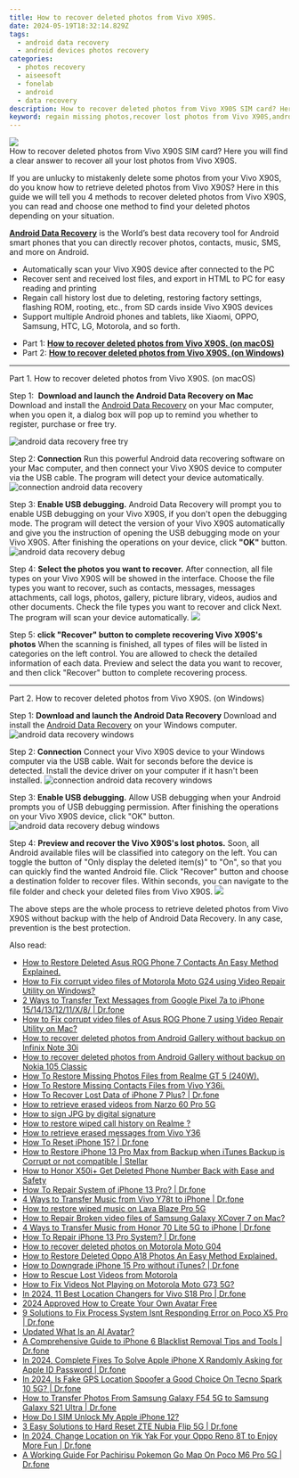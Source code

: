 ```yaml
---
title: How to recover deleted photos from Vivo X90S.
date: 2024-05-19T18:32:14.829Z
tags: 
  - android data recovery
  - android devices photos recovery
categories: 
  - photos recovery
  - aiseesoft
  - fonelab
  - android
  - data recovery
description: How to recover deleted photos from Vivo X90S SIM card? Here you will find a clear answer to recover all your lost photos from Vivo X90S.
keyword: regain missing photos,recover lost photos from Vivo X90S,android photos retrieval,Vivo X90S photos recovery,retrieve wiped photos Vivo X90S,undelete photos from Vivo X90S,Vivo X90S reset but recover photos,how to recover photos on Vivo X90S,how to get back deleted photos Vivo X90S phone,how to restore your files from Vivo X90S,how to recover photos Vivo X90S,how to recover deleted photos in Vivo X90S
---
```


<img src="https://img0mobiles.techidaily.com/images/best-assets/devices/vivo/vivo-x90s/4.jpg" class="atpl-imgstyle"  />

<div class="atpl-content atpl-for-fonelab-android recover-photos">

<div class="atpl-post-description-part-1">
How to recover deleted photos from Vivo X90S SIM card? Here you will find a clear answer to recover all your lost photos from Vivo X90S.
</div>



<div class="atpl-post-description-part-2">
<div class="tpl-content-sub-paragraph-content">
  <p>
If you are unlucky to mistakenly delete some photos from your Vivo X90S, do you know how to retrieve deleted photos from Vivo X90S? Here in this guide we will tell you 4 methods to recover deleted photos from Vivo X90S, you can read and choose one method to find your deleted photos depending on your situation.
  </p>
</div>
</div>

<div class="atpl-post-description-part-3">
<div class="tpl-content-sub-paragraph-content">
  <p>
    <a href="https://tools.techidaily.com/aiseesoft-android-data-recovery/" ><strong>Android Data Recovery</strong></a> is the World’s best data recovery tool for Android smart phones that you can directly recover photos, contacts, music, SMS, and more on Android.
  </p>
</div>
<div class="tpl-content-sub-paragraph-content">
  <ul class="tpl-content-sub-paragraph-ul-style">
    <li>Automatically scan your Vivo X90S device after connected to the PC</li>
    <li>Recover sent and received lost files, and export in HTML to PC for easy reading and printing</li>
    <li>Regain call history lost due to deleting, restoring factory settings, flashing ROM, rooting, etc., from SD cards inside Vivo X90S devices</li>
    <li>Support multiple Android phones and tablets, like Xiaomi, OPPO, Samsung, HTC, LG, Motorola, and so forth.</li>
  </ul>
</div>
</div>

<ul>
  <li>Part 1: <strong><a href="#p1"> How to recover deleted photos from Vivo X90S.  (on macOS)</a></strong></li>
  <li>Part 2: <strong><a href="#p2"> How to recover deleted photos from Vivo X90S.  (on Windows)</a></strong></li>
</ul>




<!-- Part 1 -->
<a id="p1" name="p1" ></a><hr>

<div>
  <span class="atpl-step-part-style">Part 1. How to recover deleted photos from Vivo X90S. (on macOS)</span>
</div>  

<span class="atpl-stepstyle-a"><span>Step 1: </span></span> <strong>Download and launch the Android Data Recovery on Mac</strong>
Download and install the <a href="https://tools.techidaily.com/aiseesoft-android-data-recovery/" >Android Data Recovery</a> on your Mac computer, when you open it, a dialog box will pop up to remind you whether to register, purchase or free try.

<img src="https://tools.techidaily.com/images/apps/aiseesoft/android-data-recovery/mac-free-try.png" class="atpl-imgstyle" alt="android data recovery free try" />

<span class="atpl-stepstyle-a"><span>Step 2: </span></span> <strong>Connection</strong>
Run this powerful Android data recovering software on your Mac computer, and then connect your Vivo X90S device to computer via the USB cable. The program will detect your device automatically.
<img src="https://tools.techidaily.com/images/apps/aiseesoft/android-data-recovery/mac-connection-interface.jpg" class="atpl-imgstyle" alt="connection android data recovery" />

<span class="atpl-stepstyle-a"><span>Step 3: </span></span> <strong>Enable USB debugging.</strong>
Android Data Recovery will prompt you to enable USB debugging on your Vivo X90S, if you don't open the debugging mode. The program will detect the version of your Vivo X90S automatically and give you the instruction of opening the USB debugging mode on your Vivo X90S. After finishing the operations on your device, click <strong>"OK"</strong> button.
<img src="https://tools.techidaily.com/images/apps/aiseesoft/android-data-recovery/mac-android-usb-debug.jpg"  class="atpl-imgstyle" alt="android data recovery debug" />

<span class="atpl-stepstyle-a"><span>Step 4: </span></span> <strong>Select the photos you want to recover.</strong>
After connection, all file types on your Vivo X90S will be showed in the interface. Choose the file types you want to recover, such as contacts, messages, messages attachments, call logs, photos, gallery, picture library, videos, audios and other documents. Check the file types you want to recover and click Next. The program will scan your device automatically.
<img src="https://tools.techidaily.com/images/apps/aiseesoft/android-data-recovery/mac-choose-type-photos.jpg" class="atpl-imgstyle"  />

<span class="atpl-stepstyle-a"><span>Step 5: </span></span> <strong>click "Recover" button to  complete recovering Vivo X90S's photos</strong>
When the scanning is finished, all types of files will be listed in categories on the left control. You are allowed to check the detailed information of each data. Preview and select the data you want to recover, and then click "Recover" button to complete recovering process.


<a id="p2" name="p2"></a><hr>

<!-- Part 2 -->
<div>
  <span class="atpl-step-part-style">Part 2. How to recover deleted photos from Vivo X90S. (on Windows)</span>
</div>

<span class="atpl-stepstyle-a"><span>Step 1: </span></span> <strong>Download and launch the Android Data Recovery</strong>
Download and install the <a href="https://tools.techidaily.com/aiseesoft-android-data-recovery/" >Android Data Recovery</a> on your Windows computer.
<img src="https://tools.techidaily.com/images/apps/aiseesoft/android-data-recovery/win-start-interface.png"  class="atpl-imgstyle" alt="android data recovery windows" />

<span class="atpl-stepstyle-a"><span>Step 2: </span></span> <strong>Connection</strong>
Connect your Vivo X90S device to your Windows computer via the USB cable. Wait for seconds before the device is detected. Install the device driver on your computer if it hasn't been installed.
<img src="https://tools.techidaily.com/images/apps/aiseesoft/android-data-recovery/win-connection-interface.png" class="atpl-imgstyle" alt="connection android data recovery windows" />

<span class="atpl-stepstyle-a"><span>Step 3: </span></span> <strong>Enable USB debugging.</strong>
Allow USB debugging when your Android prompts you of USB debugging permission. After finishing the operations on your Vivo X90S device, click "OK" button.
<img src="https://tools.techidaily.com/images/apps/aiseesoft/android-data-recovery/win-android-usb-debug.png" class="atpl-imgstyle" alt="android data recovery debug windows" />

<span class="atpl-stepstyle-a"><span>Step 4: </span></span> <strong>Preview and recover the Vivo X90S's lost photos.</strong>
Soon, all Android available files will be classified into category on the left. You can toggle the button of "Only display the deleted item(s)" to "On", so that you can quickly find the wanted Android file. Click "Recover" button and choose a destination folder to recover files. Within seconds, you can navigate to the file folder and check your deleted files from Vivo X90S.
<img src="https://tools.techidaily.com/images/apps/aiseesoft/android-data-recovery/win-recover-photos.png" class="atpl-imgstyle"  />

<div class="atpl-post-description-part-4">
<div class="tpl-content-sub-paragraph-normal">
    <p>
        The above steps are the whole process to retrieve deleted photos from Vivo X90S without backup with the help of Android Data Recovery. In any case, prevention is the best protection.
    </p>
</div>
</div>

<ins class="adsbygoogle"
     style="display:block"
     data-ad-client="ca-pub-7571918770474297"
     data-ad-slot="8358498916"
     data-ad-format="auto"
     data-full-width-responsive="true"></ins>



</div>
<ins class="adsbygoogle"
    style="display:block"
    data-ad-format="autorelaxed"
    data-ad-client="ca-pub-7571918770474297"
    data-ad-slot="1223367746"></ins>

<span class="atpl-alsoreadstyle">Also read:</span>
<div><ul>
<li><a href="https://blog-min.techidaily.com/how-to-restore-deleted-asus-rog-phone-7-contacts-an-easy-method-explained-by-fonelab-android-recover-contacts/"><u>How to Restore Deleted Asus ROG Phone 7 Contacts  An Easy Method Explained.</u></a></li>
<li><a href="https://blog-min.techidaily.com/how-to-fix-corrupt-video-files-of-motorola-moto-g24-using-video-repair-utility-on-windows-by-stellar-video-repair-mobile-video-repair/"><u>How to Fix corrupt video files of Motorola Moto G24 using Video Repair Utility on Windows?</u></a></li>
<li><a href="https://blog-min.techidaily.com/2-ways-to-transfer-text-messages-from-google-pixel-7a-to-iphone-1514131211x8-drfone-by-drfone-transfer-from-android-transfer-from-android/"><u>2 Ways to Transfer Text Messages from Google Pixel 7a to iPhone 15/14/13/12/11/X/8/ | Dr.fone</u></a></li>
<li><a href="https://blog-min.techidaily.com/how-to-fix-corrupt-video-files-of-asus-rog-phone-7-using-video-repair-utility-on-mac-by-stellar-video-repair-mobile-video-repair/"><u>How to Fix corrupt video files of Asus ROG Phone 7 using Video Repair Utility on Mac?</u></a></li>
<li><a href="https://blog-min.techidaily.com/how-to-recover-deleted-photos-from-android-gallery-without-backup-on-infinix-note-30i-by-stellar-photo-recovery-android-mobile-photo-recover/"><u>How to recover deleted photos from Android Gallery without backup on Infinix Note 30i</u></a></li>
<li><a href="https://blog-min.techidaily.com/how-to-recover-deleted-photos-from-android-gallery-without-backup-on-nokia-105-classic-by-stellar-photo-recovery-android-mobile-photo-recover/"><u>How to recover deleted photos from Android Gallery without backup on Nokia 105 Classic</u></a></li>
<li><a href="https://blog-min.techidaily.com/how-to-restore-missing-photos-files-from-realme-gt-5-240w-by-fonelab-android-recover-photos/"><u>How To  Restore Missing Photos Files from Realme GT 5 (240W).</u></a></li>
<li><a href="https://blog-min.techidaily.com/how-to-restore-missing-contacts-files-from-vivo-y36i-by-fonelab-android-recover-contacts/"><u>How To  Restore Missing Contacts Files from Vivo Y36i.</u></a></li>
<li><a href="https://blog-min.techidaily.com/how-to-recover-lost-data-of-iphone-7-plus-drfone-by-drfone-ios-data-recovery-ios-data-recovery/"><u>How To Recover Lost Data of iPhone 7 Plus? | Dr.fone</u></a></li>
<li><a href="https://blog-min.techidaily.com/how-to-retrieve-erased-videos-from-narzo-60-pro-5g-by-fonelab-android-recover-video/"><u>How to retrieve erased videos from Narzo 60 Pro 5G</u></a></li>
<li><a href="https://blog-min.techidaily.com/how-to-sign-jpg-by-digital-signature-by-ldigisigner-sign-a-jpg-sign-a-jpg/"><u>How to sign JPG by digital signature</u></a></li>
<li><a href="https://blog-min.techidaily.com/how-to-restore-wiped-call-history-on-realme-by-fonelab-android-recover-call-logs/"><u>How to restore wiped call history on Realme ?</u></a></li>
<li><a href="https://blog-min.techidaily.com/how-to-retrieve-erased-messages-from-vivo-y36-by-fonelab-android-recover-messages/"><u>How to retrieve erased messages from Vivo Y36</u></a></li>
<li><a href="https://blog-min.techidaily.com/how-to-reset-iphone-15-drfone-by-drfone-ios-system-repair-ios-system-repair/"><u>How To Reset iPhone 15? | Dr.fone</u></a></li>
<li><a href="https://blog-min.techidaily.com/how-to-restore-iphone-13-pro-max-from-backup-when-itunes-backup-is-corrupt-or-not-compatible-stellar-by-stellar-data-recovery-ios-iphone-data-recovery/"><u>How to Restore iPhone 13 Pro Max from Backup when iTunes Backup is Corrupt or not compatible | Stellar</u></a></li>
<li><a href="https://blog-min.techidaily.com/how-to-honor-x50iplus-get-deleted-phone-number-back-with-ease-and-safety-by-fonelab-android-recover-contacts/"><u>How to Honor X50i+ Get Deleted Phone Number Back with Ease and Safety</u></a></li>
<li><a href="https://blog-min.techidaily.com/how-to-repair-system-of-iphone-13-pro-drfone-by-drfone-ios-system-repair-ios-system-repair/"><u>How To Repair System of iPhone 13 Pro? | Dr.fone</u></a></li>
<li><a href="https://blog-min.techidaily.com/4-ways-to-transfer-music-from-vivo-y78t-to-iphone-drfone-by-drfone-transfer-from-android-transfer-from-android/"><u>4 Ways to Transfer Music from Vivo Y78t to iPhone | Dr.fone</u></a></li>
<li><a href="https://blog-min.techidaily.com/how-to-restore-wiped-music-on-lava-blaze-pro-5g-by-fonelab-android-recover-music/"><u>How to restore wiped music on Lava Blaze Pro 5G</u></a></li>
<li><a href="https://blog-min.techidaily.com/how-to-repair-broken-video-files-of-samsung-galaxy-xcover-7-on-mac-by-stellar-video-repair-mobile-video-repair/"><u>How to Repair Broken video files of Samsung Galaxy XCover 7 on Mac?</u></a></li>
<li><a href="https://blog-min.techidaily.com/4-ways-to-transfer-music-from-honor-70-lite-5g-to-iphone-drfone-by-drfone-transfer-from-android-transfer-from-android/"><u>4 Ways to Transfer Music from Honor 70 Lite 5G to iPhone | Dr.fone</u></a></li>
<li><a href="https://blog-min.techidaily.com/how-to-repair-iphone-13-pro-system-drfone-by-drfone-ios-system-repair-ios-system-repair/"><u>How To Repair iPhone 13 Pro System? | Dr.fone</u></a></li>
<li><a href="https://blog-min.techidaily.com/how-to-recover-deleted-photos-on-motorola-moto-g04-by-stellar-photo-recovery-android-mobile-photo-recover/"><u>How to recover deleted photos on Motorola Moto G04</u></a></li>
<li><a href="https://blog-min.techidaily.com/how-to-restore-deleted-oppo-a18-photos-an-easy-method-explained-by-fonelab-android-recover-photos/"><u>How to Restore Deleted Oppo A18 Photos  An Easy Method Explained.</u></a></li>
<li><a href="https://blog-min.techidaily.com/how-to-downgrade-iphone-15-pro-without-itunes-drfone-by-drfone-ios-system-repair-ios-system-repair/"><u>How to Downgrade iPhone 15 Pro without iTunes? | Dr.fone</u></a></li>
<li><a href="https://blog-min.techidaily.com/how-to-rescue-lost-videos-from-motorola-by-fonelab-android-recover-video/"><u>How to Rescue Lost Videos from Motorola</u></a></li>
<li><a href="https://blog-min.techidaily.com/how-to-fix-videos-not-playing-on-motorola-moto-g73-5g-by-stellar-video-repair-mobile-video-repair/"><u>How to Fix Videos Not Playing on Motorola Moto G73 5G?</u></a></li>
<li><a href="https://fix-guide.techidaily.com/in-2024-11-best-location-changers-for-vivo-s18-pro-drfone-by-drfone-virtual-android/"><u>In 2024, 11 Best Location Changers for Vivo S18 Pro | Dr.fone</u></a></li>
<li><a href="https://animation-videos.techidaily.com/2024-approved-how-to-create-your-own-avatar-free/"><u>2024 Approved How to Create Your Own Avatar Free</u></a></li>
<li><a href="https://howto.techidaily.com/9-solutions-to-fix-process-system-isnt-responding-error-on-poco-x5-pro-drfone-by-drfone-fix-android-problems-fix-android-problems/"><u>9 Solutions to Fix Process System Isnt Responding Error on Poco X5 Pro | Dr.fone</u></a></li>
<li><a href="https://ai-topics.techidaily.com/updated-what-is-an-ai-avatar/"><u>Updated What Is an AI Avatar?</u></a></li>
<li><a href="https://iphone-unlock.techidaily.com/a-comprehensive-guide-to-iphone-6-blacklist-removal-tips-and-tools-drfone-by-drfone-ios/"><u>A Comprehensive Guide to iPhone 6 Blacklist Removal Tips and Tools | Dr.fone</u></a></li>
<li><a href="https://iphone-unlock.techidaily.com/in-2024-complete-fixes-to-solve-apple-iphone-x-randomly-asking-for-apple-id-password-drfone-by-drfone-ios/"><u>In 2024, Complete Fixes To Solve Apple iPhone X Randomly Asking for Apple ID Password | Dr.fone</u></a></li>
<li><a href="https://phone-solutions.techidaily.com/in-2024-is-fake-gps-location-spoofer-a-good-choice-on-tecno-spark-10-5g-drfone-by-drfone-virtual-android/"><u>In 2024, Is Fake GPS Location Spoofer a Good Choice On Tecno Spark 10 5G? | Dr.fone</u></a></li>
<li><a href="https://android-transfer.techidaily.com/how-to-transfer-photos-from-samsung-galaxy-f54-5g-to-samsung-galaxy-s21-ultra-drfone-by-drfone-transfer-from-android-transfer-from-android/"><u>How to Transfer Photos From Samsung Galaxy F54 5G to Samsung Galaxy S21 Ultra | Dr.fone</u></a></li>
<li><a href="https://sim-unlock.techidaily.com/how-do-i-sim-unlock-my-apple-iphone-12-by-drfone-ios/"><u>How Do I SIM Unlock My Apple iPhone 12?</u></a></li>
<li><a href="https://phone-solutions.techidaily.com/3-easy-solutions-to-hard-reset-zte-nubia-flip-5g-drfone-by-drfone-reset-android-reset-android/"><u>3 Easy Solutions to Hard Reset ZTE Nubia Flip 5G | Dr.fone</u></a></li>
<li><a href="https://location-social.techidaily.com/in-2024-change-location-on-yik-yak-for-your-oppo-reno-8t-to-enjoy-more-fun-drfone-by-drfone-virtual-android/"><u>In 2024, Change Location on Yik Yak For your Oppo Reno 8T to Enjoy More Fun | Dr.fone</u></a></li>
<li><a href="https://pokemon-go-android.techidaily.com/a-working-guide-for-pachirisu-pokemon-go-map-on-poco-m6-pro-5g-drfone-by-drfone-virtual-android/"><u>A Working Guide For Pachirisu Pokemon Go Map On Poco M6 Pro 5G | Dr.fone</u></a></li>
</ul></div>


